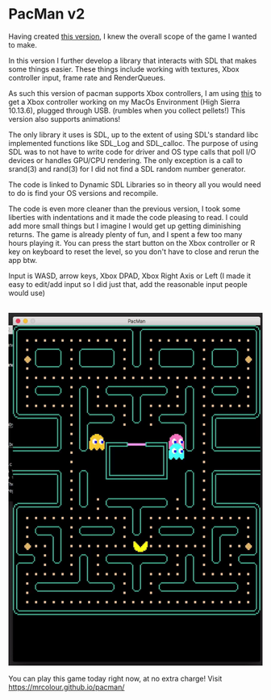# PacMan v2

Having created [this version](https://github.com/ASSERT-game/pacman), I knew the overall scope
of the game I wanted to make.

In this version I further develop a library that interacts with SDL that makes
some things easier. These things include working with textures, Xbox controller input,
frame rate and RenderQueues.

As such this version of pacman supports Xbox controllers, I am using [this](https://github.com/360Controller/360Controller/releases)
to get a Xbox controller working on my MacOs Environment (High Sierra 10.13.6), plugged through USB. (rumbles when you collect pellets!)
This version also supports animations!

The only library it uses is SDL, up to the extent of using SDL's standard libc implemented functions like SDL_Log and SDL_calloc.
The purpose of using SDL was to not have to write code for driver and OS type calls that poll I/O devices or handles GPU/CPU rendering.
The only exception is a call to srand(3) and rand(3) for I did not find a SDL random number generator.

The code is linked to Dynamic SDL Libraries so in theory all you would need to do is find your OS versions and recompile.

The code is even more cleaner than the previous version, I took some liberties with indentations and it made the code
pleasing to read. I could add more small things but I imagine I would get up getting diminishing returns. The game
is already plenty of fun, and I spent a few too many hours playing it. You can press the start button on the Xbox controller
or R key on keyboard to reset the level, so you don't have to close and rerun the app btw.

Input is WASD, arrow keys, Xbox DPAD, Xbox Right Axis or Left (I made it easy to edit/add input so I did just that, add the reasonable input people would use)


<br>
<img height="700" src="https://github.com/ASSERT-game/pacman_v2/blob/main/resources/cookie.gif" />
<br>

You can play this game today right now, at no extra charge! Visit https://mrcolour.github.io/pacman/
